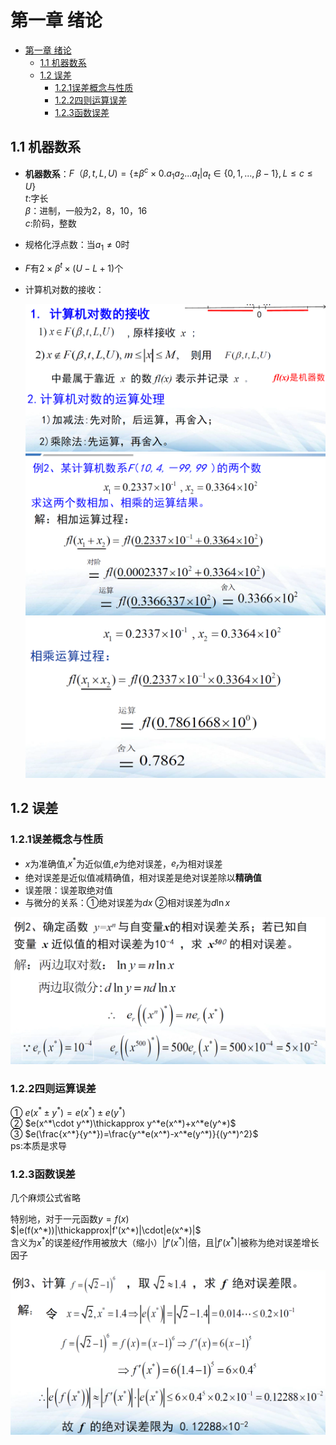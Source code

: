 # 第一章 绪论
- [第一章 绪论](#第一章-绪论)
  - [1.1 机器数系](#11-机器数系)
  - [1.2 误差](#12-误差)
    - [1.2.1误差概念与性质](#121误差概念与性质)
    - [1.2.2四则运算误差](#122四则运算误差)
    - [1.2.3函数误差](#123函数误差)

## 1.1 机器数系
* **机器数系**：$F（\beta,t,L,U)=\{\pm\beta^c\times0.a_1a_2...a_t|a_t\in\{0,1,...,\beta-1\},L\le c\le U\}$  
$t$:字长  
$\beta$：进制，一般为2，8，10，16  
$c$:阶码，整数

* 规格化浮点数：当$a_1\neq0$时

* $F$有$2\times\beta^t\times(U-L+1)$个

* 计算机对数的接收：  

  ![](assets/img/1.png) 
  ![](assets/img/2.png)
  ![](assets/img/3.png)


## 1.2 误差
### 1.2.1误差概念与性质
* $x$为准确值,$x^*$为近似值,$e$为绝对误差，$e_r$为相对误差
* 绝对误差是近似值减精确值，相对误差是绝对误差除以**精确值**
* 误差限：误差取绝对值
* 与微分的关系：①绝对误差为$dx$ ②相对误差为$d\ln x$  

![](assets/img/4.png)   

### 1.2.2四则运算误差
① $e(x^*\pm y^*)=e(x^*)\pm e(y^*)$  
② $e(x^*\cdot y^*)\thickapprox y^*e(x^*)+x^*e(y^*)$  
③ $e(\frac{x^*}{y^*})=\frac{y^*e(x^*)-x^*e(y^*)}{(y^*)^2}$  
ps:本质是求导

### 1.2.3函数误差
几个麻烦公式省略  

特别地，对于一元函数$y=f(x)$  
$|e(f(x^*))|\thickapprox|f'(x^*)|\cdot|e(x^*)|$  
含义为$x^*$的误差经$f$作用被放大（缩小）$|f'(x^*)|$倍，且$|f'(x^*)|$被称为绝对误差增长因子  

![](assets/img/5.png)
